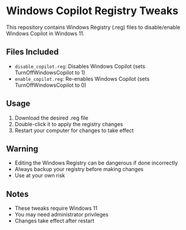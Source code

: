 # Windows Copilot Registry Tweaks

This repository contains Windows Registry (.reg) files to disable/enable Windows Copilot in Windows 11.

## Files Included
- `disable_copilot.reg`: Disables Windows Copilot (sets TurnOffWindowsCopilot to 1)
- `enable_copilot.reg`: Re-enables Windows Copilot (sets TurnOffWindowsCopilot to 0)

## Usage
1. Download the desired .reg file
2. Double-click it to apply the registry changes
3. Restart your computer for changes to take effect

## Warning
- Editing the Windows Registry can be dangerous if done incorrectly
- Always backup your registry before making changes
- Use at your own risk

## Notes
- These tweaks require Windows 11
- You may need administrator privileges
- Changes take effect after restart
